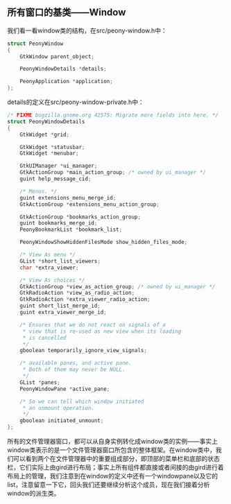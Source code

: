 ## 所有窗口的基类——Window

我们看一看window类的结构，在src/peony-window.h中：

```c
struct PeonyWindow
{
    GtkWindow parent_object;

    PeonyWindowDetails *details;

    PeonyApplication *application;
};
```

details的定义在src/peony-window-private.h中：

```c
/* FIXME bugzilla.gnome.org 42575: Migrate more fields into here. */
struct PeonyWindowDetails
{
    GtkWidget *grid;

    GtkWidget *statusbar;
    GtkWidget *menubar;

    GtkUIManager *ui_manager;
    GtkActionGroup *main_action_group; /* owned by ui_manager */
    guint help_message_cid;

    /* Menus. */
    guint extensions_menu_merge_id;
    GtkActionGroup *extensions_menu_action_group;

    GtkActionGroup *bookmarks_action_group;
    guint bookmarks_merge_id;
    PeonyBookmarkList *bookmark_list;

    PeonyWindowShowHiddenFilesMode show_hidden_files_mode;

    /* View As menu */
    GList *short_list_viewers;
    char *extra_viewer;

    /* View As choices */
    GtkActionGroup *view_as_action_group; /* owned by ui_manager */
    GtkRadioAction *view_as_radio_action;
    GtkRadioAction *extra_viewer_radio_action;
    guint short_list_merge_id;
    guint extra_viewer_merge_id;

    /* Ensures that we do not react on signals of a
     * view that is re-used as new view when its loading
     * is cancelled
     */
    gboolean temporarily_ignore_view_signals;

    /* available panes, and active pane.
     * Both of them may never be NULL.
     */
    GList *panes;
    PeonyWindowPane *active_pane;

    /* So we can tell which window initiated
     * an unmount operation.
     */
    gboolean initiated_unmount;
};
```

所有的文件管理器窗口，都可以从自身实例转化成window类的实例——事实上window类表示的是一个文件管理器窗口所包含的整体框架。在window类中，我们可以看到两个在文件管理器中的重要组成部分，即顶部的菜单栏和底部的状态栏，它们实际上由gird进行布局；事实上所有组件都直接或者间接的由gird进行着布局上的管理，我们注意到在window的定义中还有一个windowpane以及它的list，注意留意一下它，回头我们还要继续分析这个成员，现在我们接着分析window的派生类。



